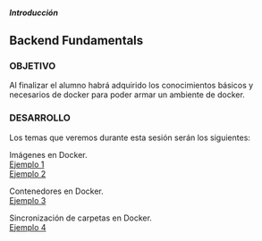 ##### Introducción
## Backend Fundamentals

### OBJETIVO

Al finalizar el alumno habrá adquirido los conocimientos básicos y necesarios de docker para poder armar un ambiente de docker.

### DESARROLLO

Los temas que veremos durante esta sesión serán los siguientes:

Imágenes en Docker.  
[Ejemplo 1](Ejemplo-01)  
[Ejemplo 2](Ejemplo-02)

Contenedores en Docker.  
[Ejemplo 3](Ejemplo-03)

Sincronización de carpetas en Docker.  
[Ejemplo 4](Ejemplo-04)

